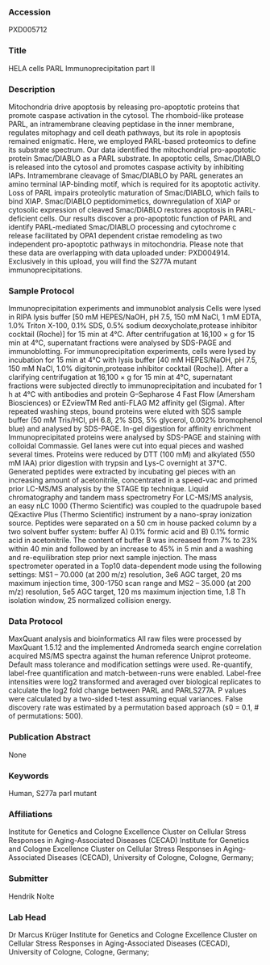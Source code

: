 ### Accession
PXD005712

### Title
HELA cells PARL Immunoprecipitation part II

### Description
Mitochondria drive apoptosis by releasing pro-apoptotic proteins that promote caspase activation in the cytosol. The rhomboid-like protease PARL, an intramembrane cleaving peptidase in the inner membrane, regulates mitophagy and cell death pathways, but its role in apoptosis remained enigmatic. Here, we employed PARL-based proteomics to define its substrate spectrum. Our data identified the mitochondrial pro-apoptotic protein Smac/DIABLO as a PARL substrate. In apoptotic cells, Smac/DIABLO is released into the cytosol and promotes caspase activity by inhibiting IAPs. Intramembrane cleavage of Smac/DIABLO by PARL generates an amino terminal IAP-binding motif, which is required for its apoptotic activity. Loss of PARL impairs proteolytic maturation of Smac/DIABLO, which fails to bind XIAP. Smac/DIABLO peptidomimetics, downregulation of XIAP or cytosolic expression of cleaved Smac/DIABLO restores apoptosis in PARL-deficient cells. Our results discover a pro-apoptotic function of PARL and identify PARL-mediated Smac/DIABLO processing and cytochrome c release facilitated by OPA1 dependent cristae remodeling as two independent pro-apoptotic pathways in mitochondria.  Please note that these data are overlapping with data uploaded under: PXD004914. Exclusively in this upload, you will find the S277A mutant immunoprecipitations.

### Sample Protocol
Immunoprecipitation experiments and immunoblot analysis Cells were lysed in RIPA lysis buffer [50 mM HEPES/NaOH, pH 7.5, 150 mM NaCl, 1 mM  EDTA,  1.0%  Triton  X-100,  0.1%  SDS,  0.5%  sodium  deoxycholate,protease inhibitor cocktail (Roche)] for 15 min at 4°C. After centrifugation at 16,100 × g for 15 min at 4°C, supernatant fractions were analysed by SDS-PAGE and immunoblotting.  For immunoprecipitation experiments, cells were lysed by incubation for 15 min at 4°C with  lysis  buffer  [40  mM  HEPES/NaOH,  pH  7.5,  150  mM  NaCl,  1.0% digitonin,protease inhibitor cocktail (Roche)]. After a clarifying centrifugation at 16,100 × g for 15 min at 4°C, supernatant fractions were subjected directly to immunoprecipitation and incubated  for  1  h  at  4°C  with  antibodies  and  protein  G–Sepharose  4  Fast  Flow (Amersham Biosciences) or EZviewTM Red anti-FLAG M2 affinity gel (Sigma). After repeated washing steps, bound proteins were eluted with SDS sample buffer (50 mM Tris/HCl, pH 6.8, 2% SDS, 5% glycerol, 0.002% bromophenol blue) and analysed by SDS-PAGE. In-gel digestion for affinity enrichment  Immunoprecipitated proteins were analysed by SDS-PAGE and staining with colloidal Commassie. Gel lanes were cut into equal pieces and washed several times. Proteins were  reduced  by  DTT  (100  mM)  and  alkylated  (550  mM  IAA)  prior  digestion  with trypsin and Lys-C overnight at 37°C. Generated peptides were extracted by incubating gel pieces with an increasing amount of acetonitrile, concentrated in a speed-vac and primed prior LC-MS/MS  analysis  by  the  STAGE  tip  technique.   Liquid chromatography and tandem mass spectrometry  For LC-MS/MS analysis, an easy nLC 1000 (Thermo Scientific) was coupled to the quadrupole based  QExactive  Plus  (Thermo  Scientific)  instrument by  a  nano-spray ionization source. Peptides were separated on a 50 cm in house packed column by a two solvent  buffer  system:  buffer  A)  0.1%  formic  acid  and  B)  0.1%  formic  acid  in acetonitrile. The content of buffer B was increased from 7% to 23% within 40 min and followed by an increase to 45% in 5 min and a washing and re-equilibration step prior next sample injection. The mass spectrometer operated in a Top10 data-dependent mode using the following settings: MS1 – 70.000 (at 200 m/z) resolution, 3e6 AGC target, 20 ms  maximum  injection  time,  300-1750  scan  range  and  MS2  –  35.000 (at  200  m/z) resolution, 5e5 AGC target, 120 ms maximum injection time, 1.8 Th isolation window, 25 normalized collision energy.

### Data Protocol
MaxQuant analysis and bioinformatics  All raw files were processed by MaxQuant 1.5.12 and the implemented Andromeda search engine correlation acquired MS/MS spectra against the human reference Uniprot proteome.  Default mass tolerance and modification settings were used.  Re-quantify, label-free quantification and match-between-runs were enabled.  Label-free intensities were log2 transformed and averaged over biological replicates to calculate the log2 fold change between PARL and PARLS277A. P values were calculated by a two-sided t-test assuming equal variances.  False  discovery  rate  was estimated  by  a permutation  based  approach  (s0  =  0.1,  #  of  permutations:  500).

### Publication Abstract
None

### Keywords
Human, S277a parl mutant

### Affiliations
Institute for Genetics and Cologne Excellence Cluster on Cellular Stress Responses in Aging-Associated Diseases (CECAD)
Institute for Genetics and Cologne Excellence Cluster on Cellular Stress Responses in Aging-Associated Diseases (CECAD), University of Cologne, Cologne, Germany;

### Submitter
Hendrik Nolte

### Lab Head
Dr Marcus Krüger
Institute for Genetics and Cologne Excellence Cluster on Cellular Stress Responses in Aging-Associated Diseases (CECAD), University of Cologne, Cologne, Germany;


